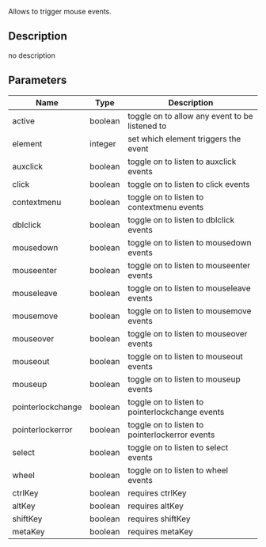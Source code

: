 Allows to trigger mouse events.



## Description
no description
## Parameters

<table>
<thead>
	<tr>
		<th>Name</th>
		<th>Type</th>
		<th>Description</th>
	</tr>
</thead>
<tr>
	<td>active</td>
	<td><div class='bg-emerald-800 px-2 py-px text-white rounded-sm'>boolean</div></td>
	<td>toggle on to allow any event to be listened to</td>
</tr>
<tr>
	<td>element</td>
	<td><div class='bg-orange-800 px-2 py-px text-white rounded-sm'>integer</div></td>
	<td>set which element triggers the event</td>
</tr>
<tr>
	<td>auxclick</td>
	<td><div class='bg-emerald-800 px-2 py-px text-white rounded-sm'>boolean</div></td>
	<td>toggle on to listen to auxclick events</td>
</tr>
<tr>
	<td>click</td>
	<td><div class='bg-emerald-800 px-2 py-px text-white rounded-sm'>boolean</div></td>
	<td>toggle on to listen to click events</td>
</tr>
<tr>
	<td>contextmenu</td>
	<td><div class='bg-emerald-800 px-2 py-px text-white rounded-sm'>boolean</div></td>
	<td>toggle on to listen to contextmenu events</td>
</tr>
<tr>
	<td>dblclick</td>
	<td><div class='bg-emerald-800 px-2 py-px text-white rounded-sm'>boolean</div></td>
	<td>toggle on to listen to dblclick events</td>
</tr>
<tr>
	<td>mousedown</td>
	<td><div class='bg-emerald-800 px-2 py-px text-white rounded-sm'>boolean</div></td>
	<td>toggle on to listen to mousedown events</td>
</tr>
<tr>
	<td>mouseenter</td>
	<td><div class='bg-emerald-800 px-2 py-px text-white rounded-sm'>boolean</div></td>
	<td>toggle on to listen to mouseenter events</td>
</tr>
<tr>
	<td>mouseleave</td>
	<td><div class='bg-emerald-800 px-2 py-px text-white rounded-sm'>boolean</div></td>
	<td>toggle on to listen to mouseleave events</td>
</tr>
<tr>
	<td>mousemove</td>
	<td><div class='bg-emerald-800 px-2 py-px text-white rounded-sm'>boolean</div></td>
	<td>toggle on to listen to mousemove events</td>
</tr>
<tr>
	<td>mouseover</td>
	<td><div class='bg-emerald-800 px-2 py-px text-white rounded-sm'>boolean</div></td>
	<td>toggle on to listen to mouseover events</td>
</tr>
<tr>
	<td>mouseout</td>
	<td><div class='bg-emerald-800 px-2 py-px text-white rounded-sm'>boolean</div></td>
	<td>toggle on to listen to mouseout events</td>
</tr>
<tr>
	<td>mouseup</td>
	<td><div class='bg-emerald-800 px-2 py-px text-white rounded-sm'>boolean</div></td>
	<td>toggle on to listen to mouseup events</td>
</tr>
<tr>
	<td>pointerlockchange</td>
	<td><div class='bg-emerald-800 px-2 py-px text-white rounded-sm'>boolean</div></td>
	<td>toggle on to listen to pointerlockchange events</td>
</tr>
<tr>
	<td>pointerlockerror</td>
	<td><div class='bg-emerald-800 px-2 py-px text-white rounded-sm'>boolean</div></td>
	<td>toggle on to listen to pointerlockerror events</td>
</tr>
<tr>
	<td>select</td>
	<td><div class='bg-emerald-800 px-2 py-px text-white rounded-sm'>boolean</div></td>
	<td>toggle on to listen to select events</td>
</tr>
<tr>
	<td>wheel</td>
	<td><div class='bg-emerald-800 px-2 py-px text-white rounded-sm'>boolean</div></td>
	<td>toggle on to listen to wheel events</td>
</tr>
<tr>
	<td>ctrlKey</td>
	<td><div class='bg-emerald-800 px-2 py-px text-white rounded-sm'>boolean</div></td>
	<td>requires ctrlKey</td>
</tr>
<tr>
	<td>altKey</td>
	<td><div class='bg-emerald-800 px-2 py-px text-white rounded-sm'>boolean</div></td>
	<td>requires altKey</td>
</tr>
<tr>
	<td>shiftKey</td>
	<td><div class='bg-emerald-800 px-2 py-px text-white rounded-sm'>boolean</div></td>
	<td>requires shiftKey</td>
</tr>
<tr>
	<td>metaKey</td>
	<td><div class='bg-emerald-800 px-2 py-px text-white rounded-sm'>boolean</div></td>
	<td>requires metaKey</td>
</tr>
</table>